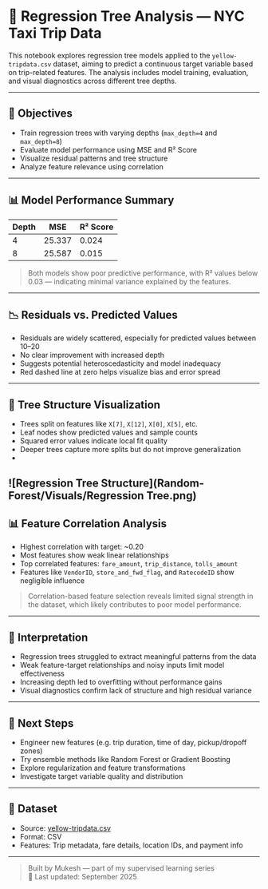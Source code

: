 # 🚕 Regression Tree Analysis — NYC Taxi Trip Data

This notebook explores regression tree models applied to the `yellow-tripdata.csv` dataset, aiming to predict a continuous target variable based on trip-related features. The analysis includes model training, evaluation, and visual diagnostics across different tree depths.

---

## 📌 Objectives

- Train regression trees with varying depths (`max_depth=4` and `max_depth=8`)
- Evaluate model performance using MSE and R² Score
- Visualize residual patterns and tree structure
- Analyze feature relevance using correlation

---

## 📊 Model Performance Summary

| Depth | MSE     | R² Score |
|-------|---------|----------|
| 4     | 25.337  | 0.024    |
| 8     | 25.587  | 0.015    |

> Both models show poor predictive performance, with R² values below 0.03 — indicating minimal variance explained by the features.

---

## 📉 Residuals vs. Predicted Values

- Residuals are widely scattered, especially for predicted values between 10–20
- No clear improvement with increased depth
- Suggests potential heteroscedasticity and model inadequacy
- Red dashed line at zero helps visualize bias and error spread

---

## 🌲 Tree Structure Visualization

- Trees split on features like `X[7]`, `X[12]`, `X[0]`, `X[5]`, etc.
- Leaf nodes show predicted values and sample counts
- Squared error values indicate local fit quality
- Deeper trees capture more splits but do not improve generalization
- 
![Regression Tree Structure](Random-Forest/Visuals/Regression Tree.png)
---

## 📊 Feature Correlation Analysis

- Highest correlation with target: ~0.20
- Most features show weak linear relationships
- Top correlated features: `fare_amount`, `trip_distance`, `tolls_amount`
- Features like `VendorID`, `store_and_fwd_flag`, and `RatecodeID` show negligible influence

> Correlation-based feature selection reveals limited signal strength in the dataset, which likely contributes to poor model performance.

---

## 🧠 Interpretation

- Regression trees struggled to extract meaningful patterns from the data
- Weak feature-target relationships and noisy inputs limit model effectiveness
- Increasing depth led to overfitting without performance gains
- Visual diagnostics confirm lack of structure and high residual variance

---

## 🚀 Next Steps

- Engineer new features (e.g. trip duration, time of day, pickup/dropoff zones)
- Try ensemble methods like Random Forest or Gradient Boosting
- Explore regularization and feature transformations
- Investigate target variable quality and distribution

---

## 📁 Dataset

- Source: [yellow-tripdata.csv](https://cf-courses-data.s3.us.cloud-object-storage.appdomain.cloud/pu9kbeSaAtRZ7RxdJKX9_A/yellow-tripdata.csv)
- Format: CSV
- Features: Trip metadata, fare details, location IDs, and payment info

---

> Built by Mukesh — part of my supervised learning series  
> 📅 Last updated: September 2025
